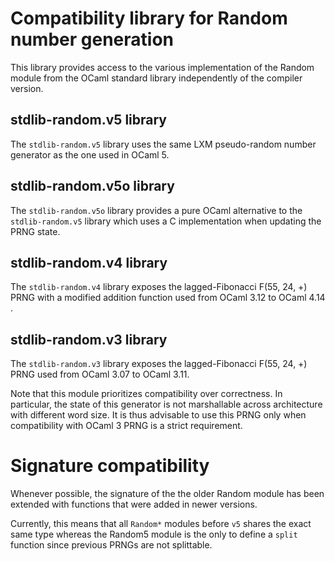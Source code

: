 # Compatibility library for Random number generation

This library provides access to the various implementation of the Random module
from the OCaml standard library independently of the compiler version.

## stdlib-random.v5 library

The `stdlib-random.v5` library uses the same LXM pseudo-random number generator as
the one used in OCaml 5.


## stdlib-random.v5o library

The `stdlib-random.v5o` library provides a pure OCaml alternative to
the `stdlib-random.v5` library which uses a C implementation when updating the
PRNG state.

## stdlib-random.v4 library

The `stdlib-random.v4` library exposes the  lagged-Fibonacci F(55, 24, +) PRNG with a modified addition function used from OCaml 3.12 to OCaml 4.14 .


## stdlib-random.v3 library

The `stdlib-random.v3` library exposes the  lagged-Fibonacci F(55, 24, +) PRNG used
from OCaml 3.07 to OCaml 3.11.

Note that this module prioritizes compatibility over correctness.
In particular, the state of this generator is not marshallable across
architecture with different word size.
It is thus advisable to use this PRNG only when compatibility with OCaml 3 PRNG is a
strict requirement.

# Signature compatibility

Whenever possible, the signature of the the older Random module has been
extended with functions that were added in newer versions.

Currently, this means that all `Random*` modules before `v5` shares the exact same type
whereas the Random5 module is the only to define a `split` function since
previous PRNGs are not splittable.
